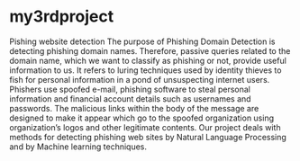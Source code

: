 # my3rdproject
Pishing website detection
The purpose of Phishing Domain Detection is detecting phishing domain names. 
Therefore, passive queries related to the domain name, 
which we want to classify as phishing or not, provide useful information to us.
It refers to luring techniques used by identity thieves to fish for personal information in a pond of unsuspecting internet users.
Phishers use spoofed e-mail, phishing software to steal personal information and financial account details such as usernames and passwords.
The malicious links within the body of the message are designed to make it appear which go to the spoofed organization using organization’s 
logos and other legitimate contents.
Our project deals with methods for detecting phishing web sites by Natural Language Processing and by Machine learning techniques.
